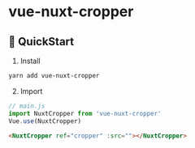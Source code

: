 # vue-nuxt-cropper

## 🚀 QuickStart

1.  Install

```bash
yarn add vue-nuxt-cropper
```

2.  Import

```js
// main.js
import NuxtCropper from 'vue-nuxt-cropper'
Vue.use(NuxtCropper)
```

```html
<NuxtCropper ref="cropper" :src=""></NuxtCropper>
```

